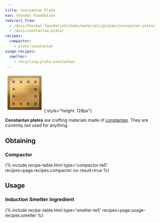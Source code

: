 ```yaml
---
title: Constantan Plate
nav: thermal-foundation
redirect_from:
  - /docs/thermal-foundation/items/materials/plates/constantan-plate/
  - /docs/constantan-plate/
recipes:
  compactor:
    - plate-constantan
usage-recipes:
  smelter:
    - recycling-plate-constantan
---
```


![Constantan plate](/assets/images/thermal-foundation/plate-constantan.png){:style="height: 128px"}


**Constantan plates** are crafting materials made of
[constantan](/docs/thermal-foundation/constantan-ingot/). They are currently not used for anything.


Obtaining
---------

### Compactor
{% include recipe-table.html type='compactor-te5' recipes=page.recipes.compactor no-result=true %}


Usage
-----

### Induction Smelter ingredient
{% include recipe-table.html type='smelter-te5' recipes=page.usage-recipes.smelter %}
